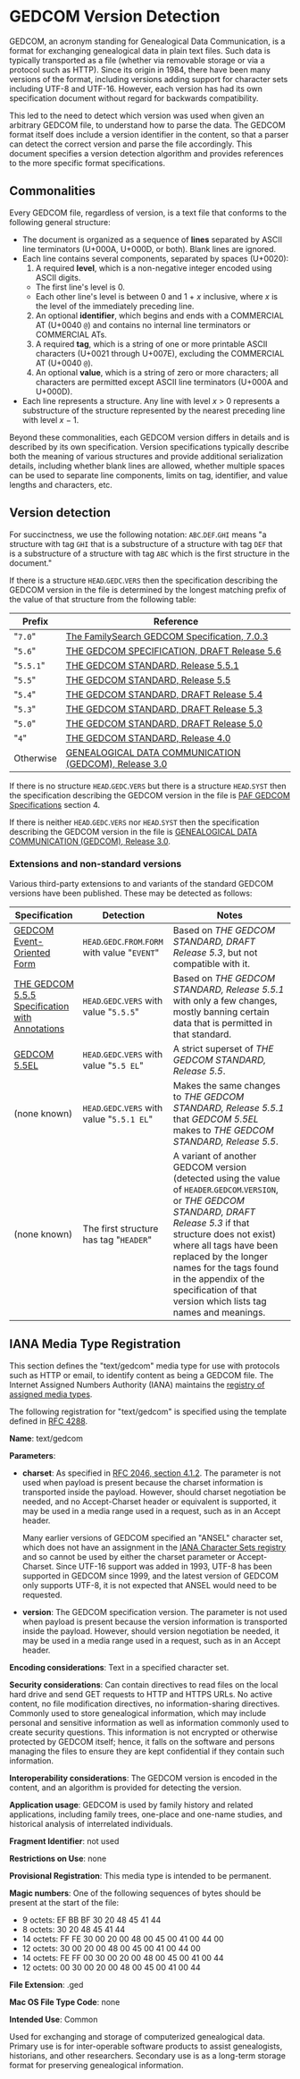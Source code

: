# GEDCOM Version Detection

GEDCOM, an acronym standing for Genealogical Data Communication, is a format for exchanging genealogical data
in plain text files.  Such data is typically transported as a file (whether via removable storage or via a
protocol such as HTTP).  Since its origin in 1984, there have been many versions of the format, including
versions adding support for character sets including UTF-8 and UTF-16.  However, each version has had its
own specification document without regard for backwards compatibility.

This led to the need to detect which version was used when given an arbitrary GEDCOM file, to understand how
to parse the data.  The GEDCOM format itself does include a version identifier in the content, so that
a parser can detect the correct version and parse the file accordingly.  This document specifies a version
detection algorithm and provides references to the more specific format specifications.

## Commonalities

Every GEDCOM file, regardless of version, is a text file that conforms to the following general structure:

- The document is organized as a sequence of **lines** separated by ASCII line terminators (U+000A, U+000D, or both). Blank lines are ignored.
- Each line contains several components, separated by spaces (U+0020):
  1. A required **level**, which is a non-negative integer encoded using ASCII digits.
    - The first line's level is 0.
    - Each other line's level is between 0 and 1 + *x* inclusive, where *x* is the level of the immediately preceding line.
  2. An optional **identifier**, which begins and ends with a COMMERCIAL AT (U+0040 `@`) and contains no internal line terminators or COMMERCIAL ATs.
  3. A required **tag**, which is a string of one or more printable ASCII characters (U+0021 through U+007E), excluding the COMMERCIAL AT (U+0040 `@`).
  4. An optional **value**, which is a string of zero or more characters; all characters are permitted except ASCII line terminators (U+000A and U+000D).
- Each line represents a structure. Any line with level *x* > 0 represents a substructure of the structure represented by the nearest preceding line with level *x* − 1.

Beyond these commonalities, each GEDCOM version differs in details and is described by its own specification.
Version specifications typically describe both the meaning of various structures
and provide additional serialization details, including whether blank lines are allowed, whether multiple spaces can be used to separate line components, limits on tag, identifier, and value lengths and characters, etc.


## Version detection

For succinctness, we use the following notation: `ABC`.`DEF`.`GHI` means "a structure with tag `GHI` that is a substructure of a structure with tag `DEF` that is a substructure of a structure with tag `ABC` which is the first structure in the document."

If there is a structure `HEAD`.`GEDC`.`VERS`
then the specification describing the GEDCOM version in the file is determined by the longest matching prefix of the value of that structure from the following table:

Prefix | Reference
----------- | ---------
"`7.0`"     | [The FamilySearch GEDCOM Specification, 7.0.3](https://gedcom.io/specifications/FamilySearchGEDCOMv7.pdf)
"`5.6`"     | [THE GEDCOM SPECIFICATION, DRAFT Release 5.6](https://gedcom.io/specifications/Gedcom5.6.pdf)
"`5.5.1`"   | [THE GEDCOM STANDARD, Release 5.5.1](https://gedcom.io/specifications/ged551.pdf)
"`5.5`"     | [THE GEDCOM STANDARD, Release 5.5](https://gedcom.io/specifications/ged55.pdf) 
"`5.4`"     | [THE GEDCOM STANDARD, DRAFT Release 5.4](https://gedcom.io/specifications/Gedcom5.4.pdf)
"`5.3`"     | [THE GEDCOM STANDARD, DRAFT Release 5.3](https://chronoplexsoftware.com/gedcomvalidator/gedcom/gedcom-5.3.pdf)
"`5.0`"     | [THE GEDCOM STANDARD, DRAFT Release 5.0](https://gedcom.io/specifications/Gedcom5.0.pdf)
"`4`"       | [THE GEDCOM STANDARD, Release 4.0](https://gedcom.io/specifications/Gedcom4.0.pdf)
Otherwise   | [GENEALOGICAL DATA COMMUNICATION (GEDCOM), Release 3.0](https://gedcom.io/specifications/Gedcom3.0.pdf)

If there is no structure `HEAD`.`GEDC`.`VERS` but there is a structure `HEAD`.`SYST` then the specification describing the GEDCOM version in the file is [PAF GEDCOM Specifications](https://armidalesoftware.com/GEDCOM/PAF-GEDCOM-Specifications.pdf) section 4.

If there is neither `HEAD`.`GEDC`.`VERS` nor `HEAD`.`SYST` then the specification describing the GEDCOM version in the file is [GENEALOGICAL DATA COMMUNICATION (GEDCOM), Release 3.0](https://gedcom.io/specifications/Gedcom3.0.pdf).

### Extensions and non-standard versions

Various third-party extensions to and variants of the standard GEDCOM versions have been published. These may be detected as follows:

Specification | Detection                         | Notes
--------------|-----------------------------------|----------------------------
[GEDCOM Event-Oriented Form](http://bartonstreet.com/deadends/EventGEDCOMDraft1.0.pdf) | `HEAD`.`GEDC`.`FROM`.`FORM` with value "`EVENT`" | Based on *THE GEDCOM STANDARD, DRAFT Release 5.3*, but not compatible with it.
[THE GEDCOM 5.5.5 Specification with Annotations](https://www.gedcom.org/specs/GEDCOM555.zip) | `HEAD`.`GEDC`.`VERS` with value "`5.5.5`" | Based on *THE GEDCOM STANDARD, Release 5.5.1* with only a few changes, mostly banning certain data that is permitted in that standard.
[GEDCOM 5.5EL](http://wiki-de.genealogy.net/Gedcom_5.5EL) | `HEAD`.`GEDC`.`VERS` with value "`5.5 EL`" | A strict superset of *THE GEDCOM STANDARD, Release 5.5*.
(none known) | `HEAD`.`GEDC`.`VERS` with value "`5.5.1 EL`" | Makes the same changes to *THE GEDCOM STANDARD, Release 5.5.1* that *GEDCOM 5.5EL* makes to *THE GEDCOM STANDARD, Release 5.5*.
(none known) | The first structure has tag "`HEADER`" | A variant of another GEDCOM version (detected using the value of `HEADER`.`GEDCOM`.`VERSION`, or *THE GEDCOM STANDARD, DRAFT Release 5.3* if that structure does not exist) where all tags have been replaced by the longer names for the tags found in the appendix of the specification of that version which lists tag names and meanings.



## IANA Media Type Registration

This section defines the "text/gedcom" media type for use with protocols such as HTTP or email, to identify content
as being a GEDCOM file.  The Internet Assigned Numbers Authority (IANA) maintains the
[registry of assigned media types](https://www.iana.org/assignments/media-types/media-types.xhtml).

The following registration for "text/gedcom" is specified using the template defined in
[RFC 4288](https://www.rfc-editor.org/rfc/rfc4288).

**Name**: text/gedcom

**Parameters**:

* **charset**: As specified in [RFC 2046, section 4.1.2](https://www.rfc-editor.org/rfc/rfc2046.html#section-4.1.2).
  The parameter is not used when payload is present because the charset information is transported inside
  the payload.  However, should charset negotiation be needed, and no Accept-Charset header or equivalent
  is supported, it may be used in a media range used in a request, such as in an Accept header.

  Many earlier versions of GEDCOM specified an "ANSEL" character set, which does not have an assignment in 
  the [IANA Character Sets registry](https://www.iana.org/assignments/character-sets/character-sets.xhtml)
  and so cannot be used by either the charset parameter or Accept-Charset.  Since UTF-16 support was added
  in 1993, UTF-8 has been supported in GEDCOM since 1999, and the latest version of GEDCOM only supports UTF-8,
  it is not expected that ANSEL would need to be requested.

* **version**: The GEDCOM specification version.  The parameter is not used when payload is present because
  the version information is transported inside the payload.  However, should version negotiation be needed,
  it may be used in a media range used in a request, such as in an Accept header.

**Encoding considerations**: Text in a specified character set.

**Security considerations**:
Can contain directives to read files on the local hard drive and send GET requests to HTTP and HTTPS URLs.
No active content, no file modification directives, no information-sharing directives.
Commonly used to store genealogical information, which may include personal and sensitive information as well
as information commonly used to create security questions. This information is not encrypted or otherwise
protected by GEDCOM itself; hence, it falls on the software and persons managing the files to ensure they are
kept confidential if they contain such information.

**Interoperability considerations**: The GEDCOM version is encoded in the content, and an algorithm is provided
for detecting the version.

**Application usage**: GEDCOM is used by family history and related applications, including family trees,
one-place and one-name studies, and historical analysis of interrelated individuals.

**Fragment Identifier**: not used

**Restrictions on Use**: none

**Provisional Registration**: This media type is intended to be permanent.

**Magic numbers**: One of the following sequences of bytes should be present at the start of the file:
* 9 octets: EF BB BF 30 20 48 45 41 44
* 8 octets: 30 20 48 45 41 44
* 14 octets: FF FE 30 00 20 00 48 00 45 00 41 00 44 00
* 12 octets: 30 00 20 00 48 00 45 00 41 00 44 00
* 14 octets: FE FF 00 30 00 20 00 48 00 45 00 41 00 44
* 12 octets: 00 30 00 20 00 48 00 45 00 41 00 44

**File Extension**: .ged

**Mac OS File Type Code**: none

**Intended Use**: Common

Used for exchanging and storage of computerized genealogical data. Primary use is for inter-operable software products to assist genealogists, historians, and other researchers. Secondary use is as a long-term storage format for preserving genealogical information.
